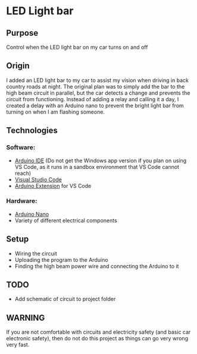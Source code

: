 # LED Light bar

## Purpose
Control when the LED light bar on my car turns on and off

## Origin
I added an LED light bar to my car to assist my vision when driving in back country roads at night. The original plan was to simply add the bar to the high beam circuit in parallel, but the car detects a change and prevents the circuit from functioning. Instead of adding a relay and calling it a day, I created a delay with an Arduino nano to prevent the bright light bar from turning on when I am flashing someone.

## Technologies
### Software:
* [Arduino IDE](https://www.arduino.cc/en/software) (Do not get the Windows app version if you plan on using VS Code, as it runs in a sandbox environment that VS Code cannot reach)
* [Visual Studio Code](https://code.visualstudio.com/Download)
* [Arduino Extension](https://marketplace.visualstudio.com/items?itemName=vsciot-vscode.vscode-arduino) for VS Code
### Hardware:
* [Arduino Nano](https://store.arduino.cc/usa/arduino-nano)
* Variety of different electrical components

## Setup
* Wiring the circuit
* Uploading the program to the Arduino
* Finding the high beam power wire and connecting the Arduino to it


## TODO
* Add schematic of circuit to project folder

## WARNING
If you are not comfortable with circuits and electricity safety (and basic car electronic safety), then do not do this project as things can go very wrong very fast.